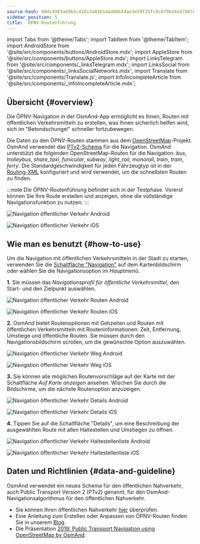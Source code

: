 ```yaml
---
source-hash: 80dc4983a69b5c41013a01014add8bf4ae3e59f35fc0c079bd4e47887e3e4bea
sidebar_position: 5
title:  ÖPNV-Routenführung
---
```

import Tabs from '@theme/Tabs';
import TabItem from '@theme/TabItem';
import AndroidStore from '@site/src/components/buttons/AndroidStore.mdx';
import AppleStore from '@site/src/components/buttons/AppleStore.mdx';
import LinksTelegram from '@site/src/components/_linksTelegram.mdx';
import LinksSocial from '@site/src/components/_linksSocialNetworks.mdx';
import Translate from '@site/src/components/Translate.js';
import InfoIncompleteArticle from '@site/src/components/_infoIncompleteArticle.mdx';




## Übersicht {#overview}

Die ÖPNV-Navigation in der OsmAnd-App ermöglicht es Ihnen, Routen mit öffentlichen Verkehrsmitteln zu erstellen, was Ihnen sicherlich helfen wird, sich im "Betondschungel" schneller fortzubewegen.

Die Daten zu den ÖPNV-Routen stammen aus dem [OpenStreetMap](http://openstreetmap.org/)-Projekt. OsmAnd verwendet das [PTv2-Schema](https://wiki.openstreetmap.org/wiki/Public_transport) für die Navigation. OsmAnd unterstützt die folgenden OpenStreetMap-Routen für die Navigation: *bus*, *trolleybus*, *share_taxi*, *funicular*, *subway*, *light_rail*, *monorail*, *train*, *tram*, *ferry*. Die Standardgeschwindigkeit für jeden Fahrzeugtyp ist in der [Routing-XML](../../../technical/build-osmand/routing.md) konfiguriert und wird verwendet, um die schnellsten Routen zu finden.

:::note
Die ÖPNV-Routenführung befindet sich in der Testphase. Vorerst können Sie Ihre Route erstellen und anzeigen, ohne die vollständige Navigationsfunktion zu nutzen.
:::

<Tabs groupId="operating-systems" queryString="current-os">

<TabItem value="android" label="Android">

![Navigation öffentlicher Verkehr Android](@site/static/img/navigation/public/navigation_android.png)  

</TabItem>

<TabItem value="ios" label="iOS">  

![Navigation öffentlicher Verkehr iOS](@site/static/img/navigation/public/navigation_ios.png)

</TabItem>

</Tabs>


## Wie man es benutzt {#how-to-use}

Um die Navigation mit öffentlichen Verkehrsmitteln in der Stadt zu starten, verwenden Sie die [Schaltfläche "Navigation"](../../widgets/map-buttons.md#directions) auf dem Kartenbildschirm oder wählen Sie die Navigationsoption im *Hauptmenü*.  

**1.** Sie müssen das *Navigationsprofil für öffentliche Verkehrsmittel*, den Start- und den Zielpunkt auswählen.  

<Tabs groupId="operating-systems" queryString="current-os">

<TabItem value="android" label="Android">

![Navigation öffentlicher Verkehr Routen Android](@site/static/img/navigation/public/navigation_public_android.png)

</TabItem>

<TabItem value="ios" label="iOS">  

![Navigation öffentlicher Verkehr Routen iOS](@site/static/img/navigation/public/navigation_public_ios.png)

</TabItem>

</Tabs>

**2.** OsmAnd bietet Routenoptionen mit Gehzeiten und Routen mit öffentlichen Verkehrsmitteln mit Routeninformationen: Zeit, Entfernung, Umstiege und öffentliche Routen. Sie müssen durch den Navigationsbildschirm scrollen, um die gewünschte Option auszuwählen.  

<Tabs groupId="operating-systems" queryString="current-os">

<TabItem value="android" label="Android">

![Navigation öffentlicher Verkehr Weg Android](@site/static/img/navigation/public/navigation_way_android.png)

</TabItem>

<TabItem value="ios" label="iOS">  

![Navigation öffentlicher Verkehr Weg iOS](@site/static/img/navigation/public/navigation_way_ios.png)

</TabItem>

</Tabs>

**3.** Sie können alle möglichen Routenvorschläge auf der Karte mit der Schaltfläche *Auf Karte anzeigen* ansehen. Wischen Sie durch die Bildschirme, um die nächste Routenoption anzuzeigen.

<Tabs groupId="operating-systems" queryString="current-os">

<TabItem value="android" label="Android">

![Navigation öffentlicher Verkehr Details Android](@site/static/img/navigation/public/navigation_details_android.png)

</TabItem>

<TabItem value="ios" label="iOS">  

![Navigation öffentlicher Verkehr Details iOS](@site/static/img/navigation/public/navigation_details_ios.png)

</TabItem>

</Tabs>


**4.** Tippen Sie auf die Schaltfläche "Details", um eine Beschreibung der ausgewählten Route mit allen Haltestellen und Umstiegen zu öffnen.  

<Tabs groupId="operating-systems" queryString="current-os">

<TabItem value="android" label="Android">

![Navigation öffentlicher Verkehr Haltestellenliste Android](@site/static/img/navigation/public/navigation_stops_list_android.png)

</TabItem>

<TabItem value="ios" label="iOS">  

![Navigation öffentlicher Verkehr Haltestellenliste iOS](@site/static/img/navigation/public/navigation_stops_list_ios.png)

</TabItem>

</Tabs>


## Daten und Richtlinien {#data-and-guideline}

OsmAnd verwendet ein neues Schema für den öffentlichen Nahverkehr, auch Public Transport Version 2 (PTv2) genannt, für den OsmAnd-Navigationsalgorithmus für den öffentlichen Nahverkehr.

- Sie können Ihren öffentlichen Nahverkehr [hier](http://tools.geofabrik.de/osmi/) überprüfen.
- Eine Anleitung zum Erstellen oder Anpassen von ÖPNV-Routen finden Sie in unserem [Blog](https://osmand.net/blog/guideline-pt).
- Die Präsentation [2019: Public Transport Navigation using OpenStreetMap by OsmAnd](https://www.youtube.com/watch?v=SPab09kaWPc&ab_channel=StateoftheMap).